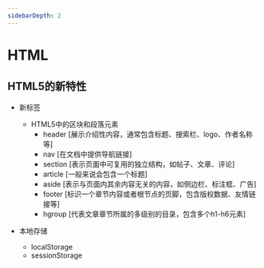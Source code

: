 ```yaml
---
sidebarDepth: 2
---
```


# HTML #
## HTML5的新特性
- 新标签
    - HTML5中的区块和段落元素
        - header    [展示介绍性内容，通常包含标题、搜索栏、logo、作者名称等]
        - nav   [在文档中提供导航链接]
        - section   [表示页面中可复用的独立结构，如帖子、文章、评论]
        - article   [一般来说会包含一个标题]
        - aside     [表示与页面内其余内容无关的内容，如侧边栏、标注框、广告]     
        - footer    [标识一个章节内容或者根节点的页脚，包含版权数据、友情链接等]
        - hgroup    [代表文章章节所属的多级别的目录，包含多个h1-h6元素]

- 本地存储
    - localStorage
    - sessionStorage